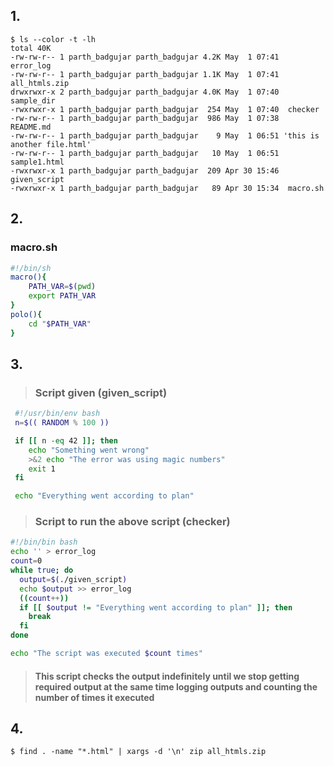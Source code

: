 ## 1.
```console
$ ls --color -t -lh
total 40K
-rw-rw-r-- 1 parth_badgujar parth_badgujar 4.2K May  1 07:41  error_log
-rw-rw-r-- 1 parth_badgujar parth_badgujar 1.1K May  1 07:41  all_htmls.zip
drwxrwxr-x 2 parth_badgujar parth_badgujar 4.0K May  1 07:40  sample_dir
-rwxrwxr-x 1 parth_badgujar parth_badgujar  254 May  1 07:40  checker
-rw-rw-r-- 1 parth_badgujar parth_badgujar  986 May  1 07:38  README.md
-rw-rw-r-- 1 parth_badgujar parth_badgujar    9 May  1 06:51 'this is another file.html'
-rw-rw-r-- 1 parth_badgujar parth_badgujar   10 May  1 06:51  sample1.html
-rwxrwxr-x 1 parth_badgujar parth_badgujar  209 Apr 30 15:46  given_script
-rwxrwxr-x 1 parth_badgujar parth_badgujar   89 Apr 30 15:34  macro.sh
```
## 2.
### macro.sh
```sh
#!/bin/sh
macro(){
    PATH_VAR=$(pwd)
    export PATH_VAR
}
polo(){
    cd "$PATH_VAR"
}
```


## 3.
>### Script given (given_script)
```bash
 #!/usr/bin/env bash
 n=$(( RANDOM % 100 ))

 if [[ n -eq 42 ]]; then
    echo "Something went wrong"
    >&2 echo "The error was using magic numbers"
    exit 1
 fi

 echo "Everything went according to plan"
```
>### Script to run the above script (checker)
```bash
#!/bin/bin bash
echo '' > error_log
count=0
while true; do
  output=$(./given_script)
  echo $output >> error_log
  ((count++))
  if [[ $output != "Everything went according to plan" ]]; then
    break
  fi
done

echo "The script was executed $count times"
```
>#### This script checks the output indefinitely until we stop getting required output at the same time logging outputs and counting the number of times it executed 

## 4. 
```console
$ find . -name "*.html" | xargs -d '\n' zip all_htmls.zip
```

